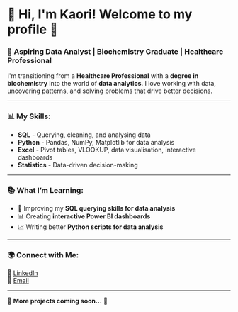 # 👋 Hi, I'm Kaori! Welcome to my profile 🫶
### 🚀 Aspiring Data Analyst | Biochemistry Graduate | Healthcare Professional

I'm transitioning from a **Healthcare Professional** with a **degree in biochemistry** into the world of **data analytics**. 
I love working with data, uncovering patterns, and solving problems that drive better decisions.

---

### 📊 My Skills:
- **SQL** - Querying, cleaning, and analysing data
- **Python** - Pandas, NumPy, Matplotlib for data analysis
- **Excel** - Pivot tables, VLOOKUP, data visualisation, interactive dashboards
- **Statistics** - Data-driven decision-making

---

### 📚 What I’m Learning:
- 🌱 Improving my **SQL querying skills for data analysis**
- 📊 Creating **interactive Power BI dashboards**
- 📈 Writing better **Python scripts for data analysis**
---

### 🌍 Connect with Me:
🔗 [LinkedIn](www.linkedin.com/in/kaori-ikarashi)  
📧 [Email](kaori.ikarashi07@gmail.com)  

---

👾 **More projects coming soon...** 👾


<!--
**Kaori61/Kaori61** is a ✨ _special_ ✨ repository because its `README.md` (this file) appears on your GitHub profile.

Here are some ideas to get you started:

- 🔭 I’m currently working on ...
- 🌱 I’m currently learning ...
- 👯 I’m looking to collaborate on ...
- 🤔 I’m looking for help with ...
- 💬 Ask me about ...
- 📫 How to reach me: ...
- 😄 Pronouns: ...
- ⚡ Fun fact: ...
-->
